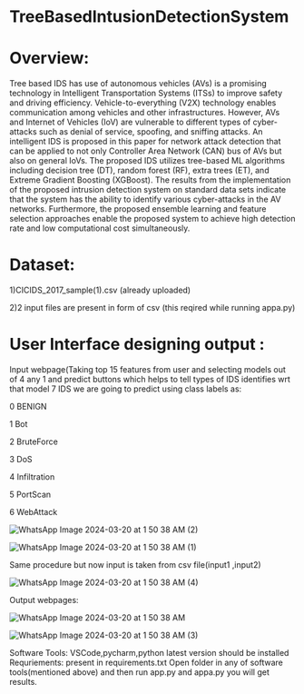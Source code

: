 # TreeBasedIntusionDetectionSystem
# Overview:
Tree based IDS has use of autonomous vehicles (AVs) is a promising technology in Intelligent Transportation Systems (ITSs) to improve safety and driving efficiency. Vehicle-to-everything (V2X) technology enables communication among vehicles and other infrastructures. However, AVs and Internet of Vehicles (IoV) are vulnerable to different types of cyber-attacks such as denial of service, spoofing, and sniffing attacks. An intelligent IDS is proposed in this paper for network attack detection that can be applied to not only Controller Area Network (CAN) bus of AVs but also on general IoVs. The proposed IDS utilizes tree-based ML algorithms including decision tree (DT), random forest (RF), extra trees (ET), and Extreme Gradient Boosting (XGBoost). The results from the implementation of the proposed intrusion detection system on standard data sets indicate that the system has the ability to identify various cyber-attacks in the AV networks. Furthermore, the proposed ensemble learning and feature selection approaches enable the proposed system to achieve high detection rate and low computational cost simultaneously.

# Dataset:

1)CICIDS_2017_sample(1).csv (already uploaded)

2)2 input files are present in form of csv (this reqired while running appa.py)

# User Interface designing output :

Input webpage(Taking top 15 features from user and selecting models out of 4 any 1 and predict buttons which helps to tell types of IDS identifies wrt that model 7 IDS we are going to predict using class labels as:

0  BENIGN

1  Bot

2  BruteForce

3  DoS

4  Infiltration

5  PortScan

6  WebAttack

![WhatsApp Image 2024-03-20 at 1 50 38 AM (2)](https://github.com/VermaAyush2k4/TreeBasedIntusionDetectionSystem/assets/117018341/4f783263-ae41-4246-baef-33b285ef1982)

![WhatsApp Image 2024-03-20 at 1 50 38 AM (1)](https://github.com/VermaAyush2k4/TreeBasedIntusionDetectionSystem/assets/117018341/9f7a4ab4-04f6-4edb-a6ce-a25d30483332)

Same procedure but now input is taken from csv file(input1 ,input2)

![WhatsApp Image 2024-03-20 at 1 50 38 AM (4)](https://github.com/VermaAyush2k4/TreeBasedIntusionDetectionSystem/assets/117018341/efb02bbf-4514-4480-8247-312050e5314b)

Output webpages:

![WhatsApp Image 2024-03-20 at 1 50 38 AM](https://github.com/VermaAyush2k4/TreeBasedIntusionDetectionSystem/assets/117018341/c439f443-be9b-4a43-ae17-a6029f19a3a9)

![WhatsApp Image 2024-03-20 at 1 50 38 AM (3)](https://github.com/VermaAyush2k4/TreeBasedIntusionDetectionSystem/assets/117018341/8a80136a-ddde-4a4d-842a-34a67b279afe)

Software Tools: VSCode,pycharm,python latest version should be installed
Requriements: present in requirements.txt
Open folder in any of software tools(mentioned above) and then run app.py and appa.py you will get results.


